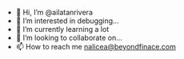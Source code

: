 - 👋 Hi, I’m @ailatanrivera
- 👀 I’m interested in debugging...
- 🌱 I’m currently learning a lot
- 💞️ I’m looking to collaborate on...
- 📫 How to reach me nalicea@beyondfinace.com

<!---
ailatanrivera/ailatanrivera is a ✨ special ✨ repository because its `README.md` (this file) appears on your GitHub profile.
You can click the Preview link to take a look at your changes.
--->
